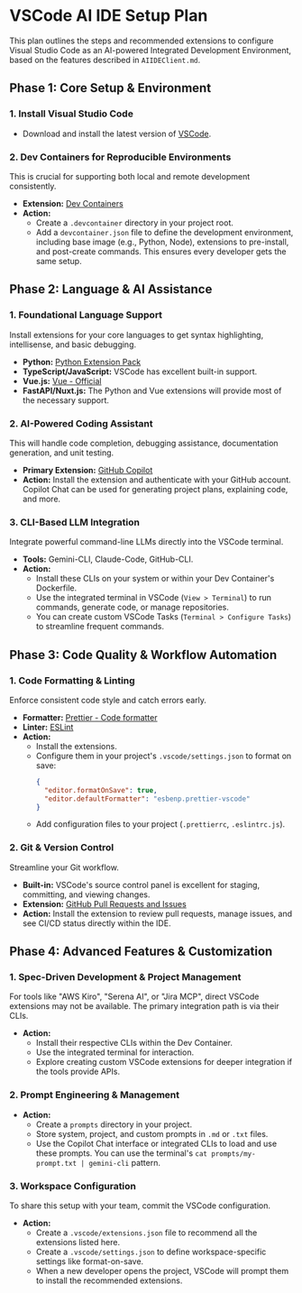 # VSCode AI IDE Setup Plan

This plan outlines the steps and recommended extensions to configure Visual Studio Code as an AI-powered Integrated Development Environment, based on the features described in `AIIDEClient.md`.

## Phase 1: Core Setup & Environment

### 1. Install Visual Studio Code
- Download and install the latest version of [VSCode](https://code.visualstudio.com/).

### 2. Dev Containers for Reproducible Environments
This is crucial for supporting both local and remote development consistently.
- **Extension:** [Dev Containers](https://marketplace.visualstudio.com/items?itemName=ms-vscode-remote.remote-containers)
- **Action:**
    - Create a `.devcontainer` directory in your project root.
    - Add a `devcontainer.json` file to define the development environment, including base image (e.g., Python, Node), extensions to pre-install, and post-create commands. This ensures every developer gets the same setup.

## Phase 2: Language & AI Assistance

### 1. Foundational Language Support
Install extensions for your core languages to get syntax highlighting, intellisense, and basic debugging.
- **Python:** [Python Extension Pack](https://marketplace.visualstudio.com/items?itemName=donjayamanne.python-extension-pack)
- **TypeScript/JavaScript:** VSCode has excellent built-in support.
- **Vue.js:** [Vue - Official](https://marketplace.visualstudio.com/items?itemName=Vue.volar)
- **FastAPI/Nuxt.js:** The Python and Vue extensions will provide most of the necessary support.

### 2. AI-Powered Coding Assistant
This will handle code completion, debugging assistance, documentation generation, and unit testing.
- **Primary Extension:** [GitHub Copilot](https://marketplace.visualstudio.com/items?itemName=GitHub.copilot)
- **Action:** Install the extension and authenticate with your GitHub account. Copilot Chat can be used for generating project plans, explaining code, and more.

### 3. CLI-Based LLM Integration
Integrate powerful command-line LLMs directly into the VSCode terminal.
- **Tools:** Gemini-CLI, Claude-Code, GitHub-CLI.
- **Action:**
    - Install these CLIs on your system or within your Dev Container's Dockerfile.
    - Use the integrated terminal in VSCode (`View > Terminal`) to run commands, generate code, or manage repositories.
    - You can create custom VSCode Tasks (`Terminal > Configure Tasks`) to streamline frequent commands.

## Phase 3: Code Quality & Workflow Automation

### 1. Code Formatting & Linting
Enforce consistent code style and catch errors early.
- **Formatter:** [Prettier - Code formatter](https://marketplace.visualstudio.com/items?itemName=esbenp.prettier-vscode)
- **Linter:** [ESLint](https://marketplace.visualstudio.com/items?itemName=dbaeumer.vscode-eslint)
- **Action:**
    - Install the extensions.
    - Configure them in your project's `.vscode/settings.json` to format on save:
      ```json
      {
        "editor.formatOnSave": true,
        "editor.defaultFormatter": "esbenp.prettier-vscode"
      }
      ```
    - Add configuration files to your project (`.prettierrc`, `.eslintrc.js`).

### 2. Git & Version Control
Streamline your Git workflow.
- **Built-in:** VSCode's source control panel is excellent for staging, committing, and viewing changes.
- **Extension:** [GitHub Pull Requests and Issues](https://marketplace.visualstudio.com/items?itemName=GitHub.vscode-pull-request-github)
- **Action:** Install the extension to review pull requests, manage issues, and see CI/CD status directly within the IDE.

## Phase 4: Advanced Features & Customization

### 1. Spec-Driven Development & Project Management
For tools like "AWS Kiro", "Serena AI", or "Jira MCP", direct VSCode extensions may not be available. The primary integration path is via their CLIs.
- **Action:**
    - Install their respective CLIs within the Dev Container.
    - Use the integrated terminal for interaction.
    - Explore creating custom VSCode extensions for deeper integration if the tools provide APIs.

### 2. Prompt Engineering & Management
- **Action:**
    - Create a `prompts` directory in your project.
    - Store system, project, and custom prompts in `.md` or `.txt` files.
    - Use the Copilot Chat interface or integrated CLIs to load and use these prompts. You can use the terminal's `cat prompts/my-prompt.txt | gemini-cli` pattern.

### 3. Workspace Configuration
To share this setup with your team, commit the VSCode configuration.
- **Action:**
    - Create a `.vscode/extensions.json` file to recommend all the extensions listed here.
    - Create a `.vscode/settings.json` to define workspace-specific settings like format-on-save.
    - When a new developer opens the project, VSCode will prompt them to install the recommended extensions.
